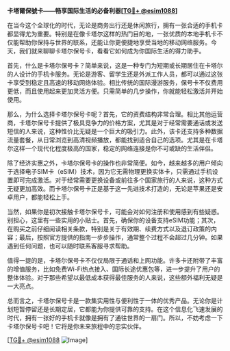 **卡塔爾保號卡——畅享国际生活的必备利器[[TG💪+ @esim1088](https://t.me/s/esim1088)]**

在当今这个全球化的时代，无论是商务出行还是休闲旅行，拥有一张合适的手机卡都显得尤为重要。特别是在像卡塔尔这样的热门目的地，一张优质的本地手机卡不仅能帮助你保持与世界的联系，还能让你更便捷地享受当地的移动网络服务。今天，我们就来聊聊卡塔尔保号卡，看看它如何成为你国际生活的得力助手。

首先，什么是卡塔尔保号卡？简单来说，这是一种专门为短期或长期居住在卡塔尔的人设计的手机卡服务。无论是游客、留学生还是外派工作人员，都可以通过这张卡享受到稳定且高速的移动网络体验。相比传统的国际漫游服务，保号卡不仅费用更低，而且使用起来更加灵活方便。只需简单的几步操作，你就能轻松激活并开始使用。

那么，为什么选择卡塔尔保号卡呢？首先，它的资费结构非常合理。相比其他运营商，卡塔尔保号卡提供了极具竞争力的价格方案，尤其是对于经常需要通话或发送短信的人来说，这种性价比无疑是一个巨大的吸引力。此外，该卡还支持多种数据流量套餐，从日常浏览到高清视频播放，都能找到适合自己的选项。尤其是在卡塔尔这样一个现代化程度极高的国家，稳定的网络连接是你不可或缺的生活伴侣。

除了经济实惠之外，卡塔尔保号卡的操作也非常简便。如今，越来越多的用户倾向于选择电子SIM卡（eSIM）技术，因为它无需物理更换实体卡，只需通过手机设置即可完成激活。对于经常需要更换设备或前往多个国家旅行的人来说，这种方式无疑更加高效。而卡塔尔保号卡正是基于这一先进技术打造的，无论是苹果还是安卓用户，都能轻松上手。

当然，如果你是初次接触卡塔尔保号卡，可能会对如何注册和使用感到有些疑惑。别担心，这里有一些实用的小贴士。首先，确保你的设备支持eSIM功能；其次，在购买之前仔细阅读相关条款，特别是关于有效期、续费方式以及退订政策的内容；最后，按照官方提供的指南一步步操作，通常整个过程不会超过几分钟。如果遇到任何问题，也可以随时联系客服寻求帮助。

值得一提的是，卡塔尔保号卡不仅仅局限于通话和上网功能。许多卡还附带了丰富的增值服务，比如免费Wi-Fi热点接入、国际长途优惠包等，进一步提升了用户的整体体验。对于那些希望以最低成本获得最佳服务的人来说，这些额外福利无疑是一大亮点。

总而言之，卡塔尔保号卡是一款集实用性与便利性于一体的优秀产品。无论你是计划短暂停留还是长期定居，它都能为你提供可靠的支持。在这个信息化飞速发展的时代，拥有一张好的手机卡就像是拥有了通往世界的一扇门。所以，不妨考虑一下卡塔尔保号卡吧！它将是你未来旅程中的忠实伙伴。

[[TG💪+ @esim1088](https://t.me/s/esim1088) ![Image](https://i.postimg.cc/4NQfJmqS/Snipaste-2025-05-13-00-14-12.png)]